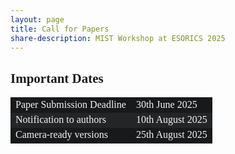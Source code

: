 ```yaml
---
layout: page
title: Call for Papers
share-description: MIST Workshop at ESORICS 2025
---
```


## Important Dates

<style>
  body {
    font-family: serif;
}
</style>

<table>
  <tbody>
    <tr style="background-color:#18191a; color:#F4F4F4">
      <td>Paper Submission Deadline</td>
      <td>30th June 2025</td>
    </tr>
    <tr style="background-color:#242526; color:#F4F4F4">
      <td>Notification to authors</td>
      <td>10th August 2025</td>
    </tr>
    <tr style="background-color:#18191a; color:#F4F4F4">
      <td>Camera-ready versions</td>
      <td>25th August 2025</td>
    </tr>
  </tbody>
</table>
